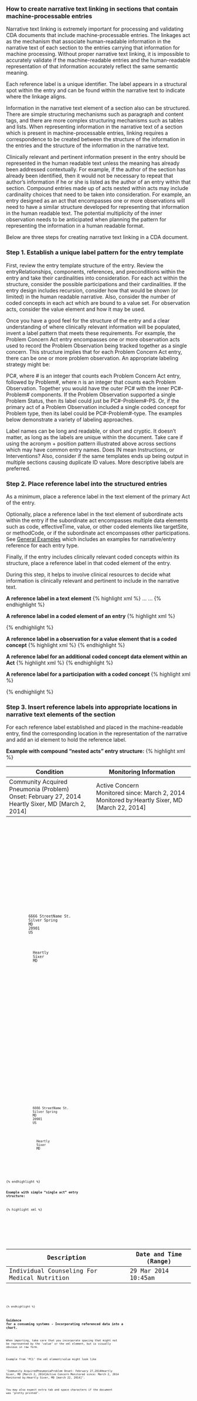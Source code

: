 ### How to create narrative text linking in sections that contain machine-processable entries

Narrative text linking is extremely important for processing and validating CDA documents that include machine-processable entries. The linkages act as the mechanism that associate human-readable information in the narrative text of each section to the entries carrying that information for machine processing. Without proper narrative text linking, it is impossible to accurately validate if the machine-readable entries and the human-readable representation of that information accurately reflect the same semantic meaning.

Each reference label is a unique identifier. The label appears in a structural spot within the entry and can be found within the narrative text to indicate where the linkage aligns.

Information in the narrative text element of a section also can be structured. There are simple structuring mechanisms such as paragraph and content tags, and there are more complex structuring mechanisms such as tables and lists. When representing information in the narrative text of a section which is present in machine-processable entries, linking requires a correspondence to be created between the structure of the information in the entries and the structure of the information in the narrative text. 

Clinically relevant and pertinent information present in the entry should be represented in the human readable text unless the meaning has already been addressed contextually. For example, if the author of the section has already been identified, then it would not be necessary to repeat that author’s information if he or she is listed as the author of an entry within that section. Compound entries made up of acts nested within acts may include cardinality choices that need to be taken into consideration.  For example, an entry designed as an act that encompasses one or more observations will need to have a similar structure developed for representing that information in the human readable text. The potential multiplicity of the inner observation needs to be anticipated when planning the pattern for representing the information in a human readable format.

Below are three steps for creating narrative text linking in a CDA document.

### Step 1. Establish a unique label pattern for the entry template
First, review the entry template structure of the entry. Review the entryRelationships, components, references, and preconditions within the entry and take their cardinalities into consideration. For each act within the structure, consider the possible participations and their cardinalities. If the entry design includes recursion, consider how that would be shown (or limited) in the human readable narrative. Also, consider the number of coded concepts in each act which are bound to a value set. For observation acts, consider the value element and how it may be used.

Once you have a good feel for the structure of the entry and a clear understanding of where clinically relevant information will be populated, invent a label pattern that meets these requirements. For example, the Problem Concern Act entry encompasses one or more observation acts used to record the Problem Observation being tracked together as a single concern.  This structure implies that for each Problem Concern Act entry, there can be one or more problem observation.  An appropriate labeling strategy might be:

PC#, where # is an integer that counts each Problem Concern Act entry, followed by Problem#, where n is an integer that counts each Problem Observation.  Together you would have the outer PC# with the inner PC#-Problem# components.  If the Problem Observation supported a single Problem Status, then its label could just be PC#-Problem#-PS.  Or, if the primary act of a Problem Observation included a single coded concept for Problem type, then its label could be PC#-Problem#-type. The examples below demonstrate a variety of labeling approaches.

Label names can be long and readable, or short and cryptic. It doesn’t matter, as long as the labels are unique within the document. Take care if using the acronym + position pattern illustrated above across sections which may have common entry names. Does IN mean Instructions, or Interventions?  Also, consider if the same templates ends up being output in multiple sections causing duplicate ID values. More descriptive labels are preferred.

### Step 2. Place reference label into the structured entries

As a minimum, place a reference label in the text element of the primary Act of the entry.  

Optionally, place a reference label in the text element of subordinate acts within the entry if the subordinate act encompasses multiple data elements such as code, effectiveTime, value, or other coded elements like targetSite, or methodCode, or if the subordinate act encompasses other participations. 
See [General Examples](examples-general.html) which includes an examples for narrative/entry reference for each entry type.

Finally, if the entry includes clinically relevant coded concepts within its structure, place a reference label in that coded element of the entry.

During this step, it helps to involve clinical resources to decide what information is clinically relevant and pertinent to include in the narrative text. 

**A reference label in a text element**
{% highlight xml %}
<encounter>
  ...
  <text><reference value="#PC1"></reference></text>
  ...
</encounter>
{% endhighlight %}

**A reference label in a coded element of an entry**
{% highlight xml %}
<code code="55607006" displayName="Problem"
           codeSystem="2.16.840.1.113883.6.96" codeSystemName="SNOMED CT">
         <originalText><reference value="#PC1problem1Type"></reference></originalText>
</code>
{% endhighlight %}

**A reference label in a observation for a value element that is a coded concept**
{% highlight xml %}
<value xsi:type="CD" code="363746003" codeSystem="2.16.840.1.113883.6.96" codeSystemName="SNOMED CT" displayName="Acute pharyngitis">
          <originalText><reference value="#problem1Value" /></originalText>
</value>
{% endhighlight %}

**A reference label for an additional coded concept data element within an Act**
{% highlight xml %}
<targetSiteCode code="181255000" codeSystem="2.16.840.1.113883.6.96"
		displayName="Entire Appendix" codeSystemName="SNOMED-CT">
	<originalText><reference value="#Procedure1TargetSite"/></originalText>
</targetSiteCode>
{% endhighlight %}

**A reference label for a participation with a coded concept**
{% highlight xml %}
<participant typeCode="CSM">
      <participantRole classCode="MANU">
             <playingEntity classCode="MMAT">
                     <code code="1564HD0N96" displayName="Cat hair"
                                codeSystem="2.16.840.1.113883.4.9" codeSystemName="UNII">
                           <originalText><reference value="#allergy1allergen"/></originalText>
                     </code>
               </playingEntity>
         </participantRole>
 </participant>
{% endhighlight %}

### Step 3. Insert reference labels into appropriate locations in narrative text elements of the section
For each reference label established and placed in the machine-readable entry, find the corresponding location in the representation of the narrative and add an id element to hold the reference label.

**Example with compound “nested acts” entry structure:**
{% highlight xml %}
<text>
  <table>
    <thead>
      <tr>
        <th>Condition</th>
        <th>Monitoring Information</th>
      </tr>
    </thead>
    <tbody>
      <tr ID="PC1">
        <td ID="PC1problem1">
          <content ID="PC1problem1Value">Community Acquired Pneumonia</content>
          (<content ID="PC1problem1Type">Problem</content>)<br/>
          Onset: <content ID="PC1problem1Onset">February 27, 2014</content><br/>
          <content>Heartly Sixer, MD [March 2, 2014]</content>
        </td>
        <td>
          <content>Active Concern</content><br/>
          Monitored since: March 2, 2014<br/>
          Monitored by:<content>Heartly Sixer, MD [March 22, 2014]</content>
        </td>
      </tr>
    </tbody>
  </table>
</text>
<entry typeCode="DRIV">
  <act classCode="ACT" moodCode="EVN">
    <templateId root="2.16.840.1.113883.10.20.22.4.3"/>
    <templateId root="2.16.840.1.113883.10.20.22.4.3" extension="2015-08-01"/>
    <id root="102acae9-884c-4523-a2b4-1bc63469c397"/>
    <code code="CONC" codeSystem="2.16.840.1.113883.5.6"/>
    <text>
      <reference value="#PC1"/>
    </text>
    <!-- Since this is an active problem, the concern status is active. -->
    <!-- While clinicians can track resolved problems, generally active problems
         will have active concern status and resolved concerns will be completed -->
    <statusCode code="active"/>
    <effectiveTime>
      <!-- This equates to the time the concern was authored in the patient's chart.
           This may frequently be an EHR timestamp-->
      <low value="20140302124536-0500"/>
    </effectiveTime>
    <author>
      <templateId root="2.16.840.1.113883.10.20.22.4.119"/>
      <time value="20140322124536"/>
      <assignedAuthor>
        <id extension="66666" root="2.16.840.1.113883.4.6"/>
        <code code="207RC0000X" codeSystem="2.16.840.1.113883.6.101"
              codeSystemName="NUCC" displayName="Cardiovascular Disease"/>
        <addr>
          <streetAddressLine>6666 StreetName St.</streetAddressLine>
          <city>Silver Spring</city>
          <state>MD</state>
          <postalCode>20901</postalCode>
          <country>US</country>
        </addr>
        <telecom value="tel:+1(301)666-6666" use="WP"/>
        <assignedPerson>
          <name>
            <given>Heartly</given>
            <family>Sixer</family>
            <suffix>MD</suffix>
          </name>
        </assignedPerson>
      </assignedAuthor>
    </author>
    <entryRelationship typeCode="SUBJ">
      <observation classCode="OBS" moodCode="EVN">
        <templateId root="2.16.840.1.113883.10.20.22.4.4"/>
        <templateId root="2.16.840.1.113883.10.20.22.4.4" extension="2015-08-01"/>
        <id extension="10241I04348" root="1.3.6.1.4.1.22812.4.111.0.4.1.2.1"/>
        <code code="55607006" displayName="Problem"
              codeSystem="2.16.840.1.113883.6.96" codeSystemName="SNOMED CT">
          <originalText>
            <reference value="#PC1problem1Type"/>
          </originalText>
          <translation code="75326-9" codeSystem="2.16.840.1.113883.6.1"
                      codeSystemName="LOINC" displayName="Problem"/>
        </code>
        <text>
          <reference value="#PC1problem1"/>
        </text>
        <statusCode code="completed"/>
        <effectiveTime>
          <!-- This represents the date of biological onset. -->
          <low value="20140227"/>
        </effectiveTime>
        <!-- This is a SNOMED code as the primary vocabulary for problem lists-->
        <value xsi:type="CD" code="395390006" codeSystem="2.16.840.1.113883.6.96"
              codeSystemName="SNOMED CT" displayName="Community Acquired Pneumonia">
          <originalText>
            <reference value="#PC1problem1Value"/>
          </originalText>
        </value>
        <author>
          <templateId root="2.16.840.1.113883.10.20.22.4.119"/>
          <time value="20140302124536"/>
          <assignedAuthor>
            <id extension="66666" root="2.16.840.1.113883.4.6"/>
            <code code="207RC0000X" codeSystem="2.16.840.1.113883.6.101"
                  codeSystemName="NUCC" displayName="Cardiovascular Disease"/>
            <addr>
              <streetAddressLine>6666 StreetName St.</streetAddressLine>
              <city>Silver Spring</city>
              <state>MD</state>
              <postalCode>20901</postalCode>
              <country>US</country>
            </addr>
            <telecom value="tel:+1(301)666-6666" use="WP"/>
            <assignedPerson>
              <name>
                <given>Heartly</given>
                <family>Sixer</family>
                <suffix>MD</suffix>
              </name>
            </assignedPerson>
          </assignedAuthor>
        </author>
      </observation>
    </entryRelationship>
  </act>
</entry>
{% endhighlight %}

**Example with simple “single act” entry structure:**

{% highlight xml %}
<section>
  <templateId root="2.16.840.1.113883.10.20.22.2.7.1"/>
  <templateId root="2.16.840.1.113883.10.20.22.2.7.1" extension="2014-06-09"/>
  <code code="47519-4" codeSystem="2.16.840.1.113883.6.1" codeSystemName="LOINC" displayName="HISTORY OF PROCEDURES"/>
  <title>Procedures</title>
  <text>
    <table>
      <thead>
        <tr>
          <th>Description</th>
          <th>Date and Time (Range)</th>
        </tr>
      </thead>
      <tbody>
        <tr ID="Procedure1">
          <td ID="Procedure1Desc">Individual Counseling For Medical Nutrition</td>
          <td>29 Mar 2014 10:45am</td>
        </tr>
      </tbody>
    </table>
  </text>
</section>

{% endhighlight %}


### Guidance for a consuming systems - Incorporating referenced data into a chart.
When importing, take care that you incorporate spacing that might not be represented by the ‘value’ or the xml element, but is visually obvious in raw form.

Example from ‘PC1’ the xml element/value might look like

‘Community AcquiredPneumoniaProblem                            Onset: February 27,2014Heartly Sixer, MD [March 2, 2014]Active Concern                             Monitored since: March 2, 2014                              Monitored by:Heartly Sixer, MD [march 22, 2014]’.


You may also expect extra tab and space characters if the document was ‘pretty printed’.
